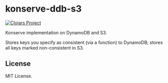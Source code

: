 # konserve-ddb-s3

[![Clojars Project](https://img.shields.io/clojars/v/com.github.csm/konserve-ddb-s3.svg)](https://clojars.org/com.github.csm/konserve-ddb-s3)

Konserve implementation on DynamoDB and S3.

Stores keys you specify as consistent (via a function)
to DynamoDB; stores all keys marked non-consistent in
S3.

## License

MIT License.